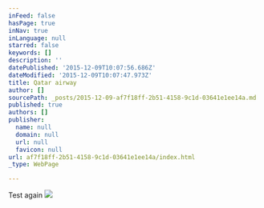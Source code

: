 ```yaml
---
inFeed: false
hasPage: true
inNav: true
inLanguage: null
starred: false
keywords: []
description: ''
datePublished: '2015-12-09T10:07:56.686Z'
dateModified: '2015-12-09T10:07:47.973Z'
title: Qatar airway
author: []
sourcePath: _posts/2015-12-09-af7f18ff-2b51-4158-9c1d-03641e1ee14a.md
published: true
authors: []
publisher:
  name: null
  domain: null
  url: null
  favicon: null
url: af7f18ff-2b51-4158-9c1d-03641e1ee14a/index.html
_type: WebPage

---
```

Test again
![](https://the-grid-user-content.s3-us-west-2.amazonaws.com/5018cb6e-f515-4006-8ca4-1596f8c1986b.JPG)